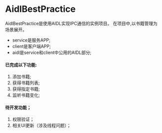 # AidlBestPractice

AidlBestPractice是使用AIDL实现IPC通信的实例项目。
在项目中,以书籍管理为场景展开。


* service是服务APP; 
* client是客户端APP;
* aidl是service和client中公用的AIDL部分;


#### 已完成以下功能:
1. 添加书籍;
2. 获得书籍列表;
3. 获得指定书籍;
4. 监听书籍变化;

#### 待开发功能；

1. 权限验证；
2. 相关UI更新（涉及线程问题）；

